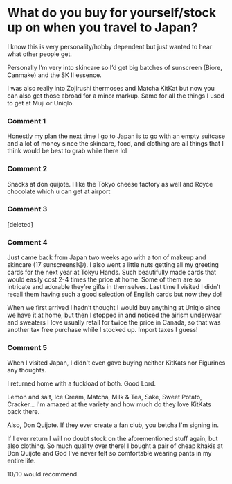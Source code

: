 # What do you buy for yourself/stock up on when you travel to Japan?

I know this is very personality/hobby dependent but just wanted to hear what other people get.

Personally I’m very into skincare so I’d get big batches of sunscreen (Biore, Canmake) and the SK II essence. 

I was also really into Zojirushi thermoses and Matcha KitKat but now you can also get those abroad for a minor markup. Same for all the things I used to get at Muji or Uniqlo.

### Comment 1

Honestly my plan the next time I go to Japan is to go with an empty suitcase and a lot of money since the skincare, food, and clothing are all things that I think would be best to grab while there lol

### Comment 2

Snacks at don quijote.  I like  the Tokyo cheese factory as well and Royce chocolate which u can get at airport

### Comment 3

[deleted]

### Comment 4

Just came back from Japan two weeks ago with a ton of makeup and skincare (17 sunscreens!😆). I also went a little nuts getting all my greeting cards for the next year at Tokyu Hands. Such beautifully made cards that would easily cost 2-4 times the price at home. Some of them are so intricate and adorable they’re gifts in themselves. Last time I visited I didn’t recall them having such a good selection of English cards but now they do! 

When we first arrived I hadn’t thought I would buy anything at Uniqlo since we have it at home, but then I stopped in and noticed the airism underwear and sweaters I love usually retail for twice the price in Canada, so that was another tax free purchase while I stocked up. Import taxes I guess!

### Comment 5

When I visited Japan, I didn't even gave buying neither KitKats nor Figurines any thoughts.

I returned home with a fuckload of both. Good Lord. 

Lemon and salt, Ice Cream, Matcha, Milk & Tea, Sake, Sweet Potato, Cracker... I'm amazed at the variety and how much do they love KitKats back there.

Also, Don Quijote. If they ever create a fan club, you betcha I'm signing in.

If I ever return I will no doubt stock on the aforementioned stuff again, but also clothing. So much quality over there! I bought a pair of cheap khakis at Don Quijote and God I've never felt so comfortable wearing pants in my entire life.

10/10 would recommend.

